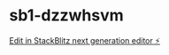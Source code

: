 # sb1-dzzwhsvm

[Edit in StackBlitz next generation editor ⚡️](https://stackblitz.com/~/github.com/kranthi21/sb1-dzzwhsvm)